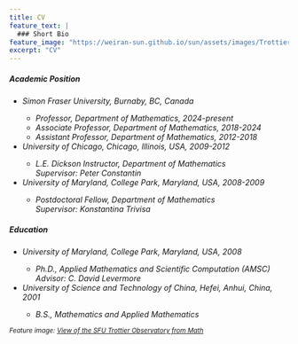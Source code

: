 ```yaml
---
title: CV
feature_text: |
  ### Short Bio
feature_image: "https://weiran-sun.github.io/sun/assets/images/Trottier.jpg"
excerpt: "CV"
---
```


##### Academic Position
- <em>Simon Fraser University, Burnaby, BC, Canada<em>
  - Professor, Department of Mathematics, 2024-present
  - Associate Professor, Department of Mathematics, 2018-2024
  - Assistant Professor, Department of Mathematics, 2012-2018
- <em>University of Chicago, Chicago, Illinois, USA, 2009-2012<em>
  - L.E. Dickson Instructor, Department of Mathematics    
    Supervisor: Peter Constantin
- <em>University of Maryland, College Park, Maryland, USA, 2008-2009<em>
  - Postdoctoral Fellow, Department of Mathematics    
    Supervisor: Konstantina Trivisa
    
##### Education
- <em>University of Maryland, College Park, Maryland, USA,<em> 2008
  - Ph.D., Applied Mathematics and Scientific Computation (AMSC)  
    Advisor: C. David Levermore
- <em>University of Science and Technology of China, Hefei, Anhui, China,<em> 2001  
  - B.S., Mathematics and Applied Mathematics


<small><em>Feature image: [View of the SFU Trottier Observatory from Math](https://weiran-sun.github.io/sun/assets/images/Trottier.jpg)</em></small>

